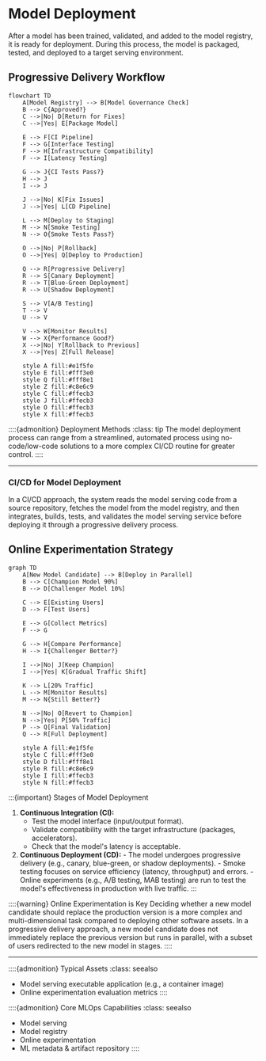 # Model Deployment

After a model has been trained, validated, and added to the model registry, it is ready for deployment. During this process, the model is packaged, tested, and deployed to a target serving environment.

## Progressive Delivery Workflow

```{mermaid}
flowchart TD
    A[Model Registry] --> B[Model Governance Check]
    B --> C{Approved?}
    C -->|No| D[Return for Fixes]
    C -->|Yes| E[Package Model]

    E --> F[CI Pipeline]
    F --> G[Interface Testing]
    F --> H[Infrastructure Compatibility]
    F --> I[Latency Testing]

    G --> J{CI Tests Pass?}
    H --> J
    I --> J

    J -->|No| K[Fix Issues]
    J -->|Yes| L[CD Pipeline]

    L --> M[Deploy to Staging]
    M --> N[Smoke Testing]
    N --> O{Smoke Tests Pass?}

    O -->|No| P[Rollback]
    O -->|Yes| Q[Deploy to Production]

    Q --> R[Progressive Delivery]
    R --> S[Canary Deployment]
    R --> T[Blue-Green Deployment]
    R --> U[Shadow Deployment]

    S --> V[A/B Testing]
    T --> V
    U --> V

    V --> W[Monitor Results]
    W --> X{Performance Good?}
    X -->|No| Y[Rollback to Previous]
    X -->|Yes| Z[Full Release]

    style A fill:#e1f5fe
    style E fill:#fff3e0
    style Q fill:#fff8e1
    style Z fill:#c8e6c9
    style C fill:#ffecb3
    style J fill:#ffecb3
    style O fill:#ffecb3
    style X fill:#ffecb3
```

::::{admonition} Deployment Methods
:class: tip
The model deployment process can range from a streamlined, automated process using no-code/low-code solutions to a more complex CI/CD routine for greater control.
::::

---

### CI/CD for Model Deployment

In a CI/CD approach, the system reads the model serving code from a source repository, fetches the model from the model registry, and then integrates, builds, tests, and validates the model serving service before deploying it through a progressive delivery process.

## Online Experimentation Strategy

```{mermaid}
graph TD
    A[New Model Candidate] --> B[Deploy in Parallel]
    B --> C[Champion Model 90%]
    B --> D[Challenger Model 10%]

    C --> E[Existing Users]
    D --> F[Test Users]

    E --> G[Collect Metrics]
    F --> G

    G --> H[Compare Performance]
    H --> I{Challenger Better?}

    I -->|No| J[Keep Champion]
    I -->|Yes| K[Gradual Traffic Shift]

    K --> L[20% Traffic]
    L --> M[Monitor Results]
    M --> N{Still Better?}

    N -->|No| O[Revert to Champion]
    N -->|Yes| P[50% Traffic]
    P --> Q[Final Validation]
    Q --> R[Full Deployment]

    style A fill:#e1f5fe
    style C fill:#fff3e0
    style D fill:#fff8e1
    style R fill:#c8e6c9
    style I fill:#ffecb3
    style N fill:#ffecb3
```

:::{important} Stages of Model Deployment

1.  **Continuous Integration (CI):**
    - Test the model interface (input/output format).
    - Validate compatibility with the target infrastructure (packages, accelerators).
    - Check that the model's latency is acceptable.
2.  **Continuous Deployment (CD):** - The model undergoes progressive delivery (e.g., canary, blue-green, or shadow deployments). - Smoke testing focuses on service efficiency (latency, throughput) and errors. - Online experiments (e.g., A/B testing, MAB testing) are run to test the model's effectiveness in production with live traffic.
    :::

::::{warning} Online Experimentation is Key
Deciding whether a new model candidate should replace the production version is a more complex and multi-dimensional task compared to deploying other software assets. In a progressive delivery approach, a new model candidate does not immediately replace the previous version but runs in parallel, with a subset of users redirected to the new model in stages.
::::

---

::::{admonition} Typical Assets
:class: seealso

- Model serving executable application (e.g., a container image)
- Online experimentation evaluation metrics
  ::::

::::{admonition} Core MLOps Capabilities
:class: seealso

- Model serving
- Model registry
- Online experimentation
- ML metadata & artifact repository
  ::::
